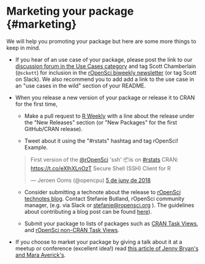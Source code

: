 # Marketing your package {#marketing}

<div class="summaryblock">
<p>We will help you promoting your package but here are some more things to keep in mind.</p>
</div>

* If you hear of an use case of your package, please post the link to our [discussion forum in the Use Cases category](https://discuss.ropensci.org/c/usecases) and tag Scott Chamberlain (`@sckott`) for inclusion in the [rOpenSci biweekly newsletter](https://news.ropensci.org/) (or tag Scott on Slack). We also recommend you to add add a link to the use case in an "use cases in the wild" section of your README.

* When you release a new version of your package or release it to CRAN for the first time, 

    * Make a pull request to [R Weekly](https://github.com/rweekly/rweekly.org) with a line about the release under the "New Releases" section (or "New Packages" for the first GitHub/CRAN release).
    
    * Tweet about it using the "#rstats" hashtag and tag rOpenSci! Example.
    
    <blockquote class="twitter-tweet" data-lang="ca"><p lang="en" dir="ltr">First version of the <a href="https://twitter.com/rOpenSci?ref_src=twsrc%5Etfw">@rOpenSci</a> &#39;ssh&#39; 📦is on <a href="https://twitter.com/hashtag/rstats?src=hash&amp;ref_src=twsrc%5Etfw">#rstats</a> CRAN: <a href="https://t.co/eXlhXLnOzT">https://t.co/eXlhXLnOzT</a> Secure Shell (SSH) Client for R</p>&mdash; Jeroen Ooms (@opencpu) <a href="https://twitter.com/opencpu/status/1003934871830622208?ref_src=twsrc%5Etfw">5 de juny de 2018</a></blockquote>
    
    * Consider submitting a technote about the release to [rOpenSci technotes blog](https://ropensci.org/technotes/). Contact Stefanie Butland, rOpenSci community manager, (e.g. via Slack or stefanie@ropensci.org ). The guidelines about contributing a blog post can be found [here](https://github.com/ropensci/roweb2#contributing-a-blog-post)).
    
    * Submit your package to lists of packages such as [CRAN Task Views](https://cran.r-project.org/web/views/), and [rOpenSci non-CRAN Task Views](https://github.com/search?utf8=%E2%9C%93&q=user%3Aropensci+%22task+view%22&type=Repositories&ref=searchresults).
    
* If you choose to market your package by giving a talk about it at a meetup or conference (excellent idea!)
 read [this article of Jenny Bryan's and Mara Averick's](https://www.tidyverse.org/articles/2018/07/carpe-talk/).
